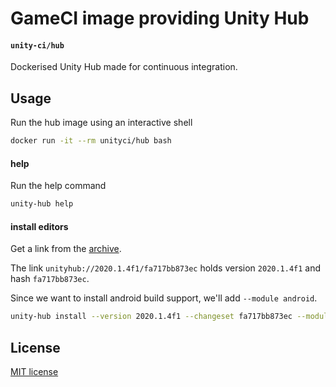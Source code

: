 # GameCI image providing Unity Hub

#### `unity-ci/hub`

Dockerised Unity Hub made for continuous integration.

## Usage

Run the hub image using an interactive shell

```bash
docker run -it --rm unityci/hub bash
```

#### help

Run the help command

```bash
unity-hub help
```

#### install editors

Get a link from the [archive](https://unity3d.com/get-unity/download/archive).

The link `unityhub://2020.1.4f1/fa717bb873ec` holds version `2020.1.4f1` and hash `fa717bb873ec`.

Since we want to install android build support, we'll add `--module android`.

```bash
unity-hub install --version 2020.1.4f1 --changeset fa717bb873ec --module android
```

## License

[MIT license](https://github.com/game-ci/docker/blob/main/LICENSE)
